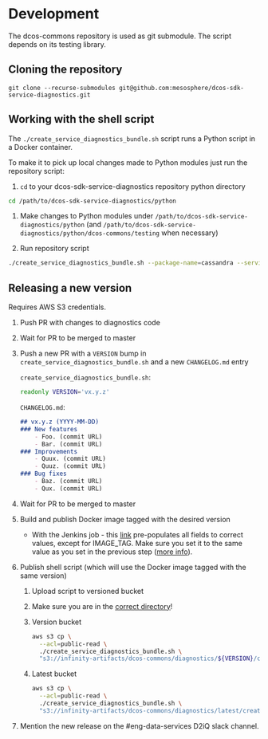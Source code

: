 # Development

The dcos-commons repository is used as git submodule. The script depends on its
testing library.

## Cloning the repository

```
git clone --recurse-submodules git@github.com:mesosphere/dcos-sdk-service-diagnostics.git
```

## Working with the shell script
The `./create_service_diagnostics_bundle.sh` script runs a Python script in a
Docker container.

To make it to pick up local changes made to Python modules just run the
repository script:

1. `cd` to your dcos-sdk-service-diagnostics repository python directory

```bash
cd /path/to/dcos-sdk-service-diagnostics/python
```

1. Make changes to Python modules under
   `/path/to/dcos-sdk-service-diagnostics/python` (and
   `/path/to/dcos-sdk-service-diagnostics/python/dcos-commons/testing` when
   necessary)

1. Run repository script

```bash
./create_service_diagnostics_bundle.sh --package-name=cassandra --service-name=/prod/cassandra
```

## Releasing a new version

Requires AWS S3 credentials.

1. Push PR with changes to diagnostics code

1. Wait for PR to be merged to master

1. Push a new PR with a `VERSION` bump in
   `create_service_diagnostics_bundle.sh` and a new
   `CHANGELOG.md` entry

   `create_service_diagnostics_bundle.sh`:
   ```bash
   readonly VERSION='vx.y.z'
   ```

   `CHANGELOG.md`:
   ```markdown
   ## vx.y.z (YYYY-MM-DD)
   ### New features
       - Foo. (commit URL)
       - Bar. (commit URL)
   ### Improvements
       - Quux. (commit URL)
       - Quuz. (commit URL)
   ### Bug fixes
       - Baz. (commit URL)
       - Qux. (commit URL)
   ```

1. Wait for PR to be merged to master

1. Build and publish Docker image tagged with the desired version

   - With the Jenkins job - this [link](https://jenkins.mesosphere.com/service/jenkins/view/Infinity/job/infinity-tools/job/release-tools/job/retag-docker-image/build?delay=0sec) pre-populates all fields to correct values, except for IMAGE_TAG. Make sure you set it to the same value as you set in the previous step ([more info](https://wiki.d2iq.com/display/ENG/%5BDockerhub%5D+Releasing+Mesosphere+Tagged+Images)).

1. Publish shell script (which will use the Docker image tagged with the same version)

   1. Upload script to versioned bucket
   1. Make sure you are in the [correct directory](.)!

   1. Version bucket

      ```bash
      aws s3 cp \
        --acl=public-read \
        ./create_service_diagnostics_bundle.sh \
        "s3://infinity-artifacts/dcos-commons/diagnostics/${VERSION}/create_service_diagnostics_bundle.sh"
      ```

   1. Latest bucket

      ```bash
      aws s3 cp \
        --acl=public-read \
        ./create_service_diagnostics_bundle.sh \
        "s3://infinity-artifacts/dcos-commons/diagnostics/latest/create_service_diagnostics_bundle.sh"
      ```

1. Mention the new release on the #eng-data-services D2iQ slack channel.
